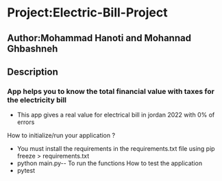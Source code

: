 # Project:Electric-Bill-Project

## Author:Mohammad Hanoti and Mohannad Ghbashneh

## Description

### App helps you to know the total financial value with taxes for the electricity bill

* This app gives a real value for electrical bill in jordan 2022 with 0% of errors

How to initialize/run your application ?

* You must install the requirements in the requirements.txt file using pip freeze > requirements.txt
* python main.py-- To run the functions
How to test the application
* pytest
